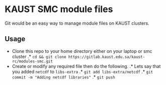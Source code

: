 # KAUST SMC module files
Git would be an easy way to manage module files on KAUST clusters.

## Usage
* Clone this repo to your home directory either on your laptop or smc cluster
.* `cd && git clone https://gitlab.kaust.edu.sa/kaust-rc/modules-smc.git`
* Create or modify any required file then do the following.
.* Lets say that you added `netcdf` to `libs-extra`
.* `git add libs-extra/netcdf`
.* `git commit -m "Adding netcdf libraries"`
.* `git push`
